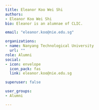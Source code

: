 ```yaml
---
title: Eleanor Koo Wei Shi
authors:
- Eleanor Koo Wei Shi
bio: Eleanor is an alumnae of CLIC.

email: "eleanor.koo@nie.edu.sg"

organizations:
- name: Nanyang Technological University
  url: ""
role: Alumni
social:
- icon: envelope
  icon_pack: fas
  link: eleanor.koo@nie.edu.sg

superuser: false

user_groups:
- Alumni

---
```

